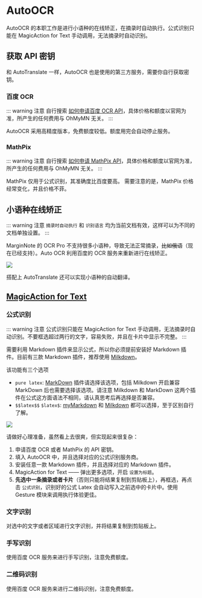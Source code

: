 # AutoOCR
AutoOCR 的本职工作是进行小语种的在线矫正，在摘录时自动执行。公式识别只能在 MagicAction for Text 手动调用，无法摘录时自动识别。
## 获取 API 密钥
和 AutoTranslate 一样，AutoOCR 也是使用的第三方服务，需要你自行获取密钥。
### 百度 OCR

::: warning 注意
自行搜索 [如何申请百度 OCR API](https://cn.bing.com/search?q=如何申请百度+OCR+API)，具体价格和额度以官网为准，所产生的任何费用与 OhMyMN 无关。
:::

AutoOCR 采用高精度版本，免费额度较低。额度用完会自动停止服务。

### MathPix

::: warning 注意
自行搜索 [如何申请 MathPix API](https://cn.bing.com/search?q=如何申请+MathPix+API)，具体价格和额度以官网为准，所产生的任何费用与 OhMyMN 无关。
:::

MathPix 仅用于公式识别，其准确度比百度要高。 需要注意的是，MathPix 价格经常变化，并且价格不菲。

## 小语种在线矫正

::: warning 注意
`摘录时自动执行` 和 `识别语言` 均为当前文档有效，这样可以为不同的文档单独设置。
:::

MarginNote 的 OCR Pro 不支持很多小语种，导致无法正常摘录，~~比如俄语~~（现在已经支持）。Auto OCR 利用百度的 OCR 服务来重新进行在线矫正。

![](https://testmnbbs.oss-cn-zhangjiakou.aliyuncs.com/pic/20220813094209.gif?x-oss-process=base_webp)

搭配上 AutoTranslate 还可以实现小语种的自动翻译。
## [MagicAction for Text](magicaction4text.md#公式识别)


### 公式识别
::: warning 注意
公式识别只能在 MagicAction for Text 手动调用，无法摘录时自动识别。不要框选超过两行的文字，容易失败，并且在卡片中显示不完整。
:::


需要利用 Markdown 插件来显示公式，所以你必须提前安装好 Markdown 插件。目前有三款 Markdown 插件，推荐使用 [Milkdown](https://bbs.marginnote.cn/t/topic/34772)。

该功能有三个选项
- `pure latex`: [MarkDown](https://bbs.marginnote.cn/t/topic/7280/124) 插件请选择该选项，包括 Milkdown 开启兼容 MarkDown 后也需要选择该选项。请注意 Milkdown 和 MarkDown 这两个插件在公式这方面语法不相同，请认真思考后再选择是否兼容。
- `$$latex$$` `$latex$`: [myMarkdown](https://bbs.marginnote.cn/t/topic/13635) 和 [Milkdown](https://bbs.marginnote.cn/t/topic/34772) 都可以选择，至于区别自行了解。

![](https://testmnbbs.oss-cn-zhangjiakou.aliyuncs.com/pic/b408c73d8abd1f90bd9580eadd9dbeeb9c9d3701.gif?x-oss-process=base_webp)

请做好心理准备，虽然看上去很爽，但实现起来很复杂：
1. 申请百度 OCR 或者 MathPix 的 API 密钥。
2. 填入 AutoOCR 中，并且选择对应的公式识别服务商。
3. 安装任意一款 Markdown 插件，并且选择对应的 Markdown 插件。
4. MagicAction for Text —— 弹出更多选项，开启 `设置为标题`。
5. **先选中一条摘录或者卡片**（否则只能将结果复制到剪贴板上），再框选，再点击 `公式识别`，识别好的公式 Latex 会自动写入之前选中的卡片中。使用 Gesture 模块来调用执行体验更佳。

### 文字识别

对选中的文字或者区域进行文字识别，并将结果复制到剪贴板上。
### 手写识别

使用百度 OCR 服务来进行手写识别，注意免费额度。
### 二维码识别

使用百度 OCR 服务来进行二维码识别，注意免费额度。